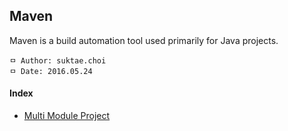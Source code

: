 ## Maven
Maven is a build automation tool used primarily for Java projects.

```
ㅁ Author: suktae.choi
ㅁ Date: 2016.05.24
```

#### Index
 - [Multi Module Project](https://github.com/agongi/study/tree/master/maven/multi-module-project/)
